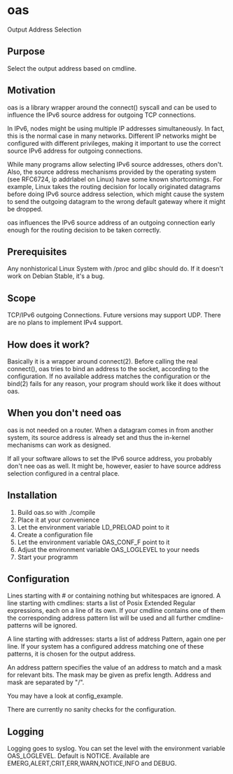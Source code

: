# oas
Output Address Selection
## Purpose
Select the output address based on cmdline.
## Motivation
oas is a library wrapper around the connect() syscall and can be
used to influence the IPv6 source address for outgoing TCP connections.

In IPv6, nodes might be using multiple IP addresses simultaneously.
In fact, this is the normal case in many networks. Different IP
networks might be configured with different privileges, making it
important to use the correct source IPv6 address for outgoing
connections.

While many programs allow selecting IPv6 source addresses,
others don't. Also, the source address mechanisms provided by
the operating system (see RFC6724, ip addrlabel on Linux) have
some known shortcomings. For example, Linux takes the routing
decision for locally originated datagrams before doing IPv6 source
address selection, which might cause the system to send the
outgoing datagram to the wrong default gateway where it might
be dropped.

oas influences the IPv6 source address of an outgoing connection
early enough for the routing decision to be taken correctly.

## Prerequisites
Any nonhistorical Linux System with /proc and glibc
should do. If it doesn't work on Debian Stable, it's a bug.
## Scope
TCP/IPv6 outgoing Connections. Future versions may support UDP.
There are no plans to implement IPv4 support.
## How does it work?
Basically it is a wrapper around connect(2). Before calling the
real connect(), oas tries to bind an address to the socket, according
to the configuration. If no available address matches the configuration
or the bind(2) fails for any reason, your program should work like
it does without oas.
## When you don't need oas
oas is not needed on a router. When a datagram comes in from
another system, its source address is already set and thus the
in-kernel mechanisms can work as designed.

If all your software allows to set the IPv6 source address, you
probably don't nee oas as well. It might be, however, easier to
have source address selection configured in a central place.
## Installation
1. Build oas.so with ./compile
2. Place it at your convenience
3. Let the environment variable LD_PRELOAD point to it
4. Create a configuration file
5. Let the environment variable OAS_CONF_F point to it
6. Adjust the environment variable OAS_LOGLEVEL to your needs
7. Start your programm

## Configuration

Lines starting with # or containing nothing but whitespaces are ignored.
A line starting with
cmdlines:
starts a list of Posix Extended Regular expressions, each on a line of
its own. If your cmdline contains one of them the corresponding address pattern list will be used and all further cmdline-patterns will be ignored. 

A line starting with
addresses:
starts a list of address Pattern, again one per line. If your system has a configured address matching one of these patterns, it is chosen for the output address. 

An address pattern specifies the value of an address to match and 
a mask for relevant bits. The mask may be given as prefix length.
Address and mask are separated by "/".

You may have a look at config_example.

There are currently no sanity checks for the configuration.

## Logging
Logging goes to syslog. You can set the level with the environment variable
OAS_LOGLEVEL. Default is NOTICE. Available are EMERG,ALERT,CRIT,ERR,WARN,NOTICE,INFO and DEBUG.



